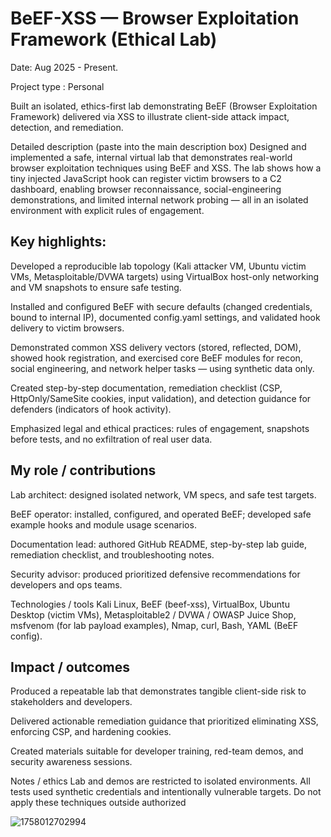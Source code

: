 
# BeEF-XSS — Browser Exploitation Framework (Ethical Lab)


Date: Aug 2025 - Present. 

Project type : Personal

Built an isolated, ethics-first lab demonstrating BeEF (Browser Exploitation Framework) delivered via XSS to illustrate client-side attack impact, detection, and remediation.

Detailed description (paste into the main description box)
Designed and implemented a safe, internal virtual lab that demonstrates real-world browser exploitation techniques using BeEF and XSS. The lab shows how a tiny injected JavaScript hook can register victim browsers to a C2 dashboard, enabling browser reconnaissance, social-engineering demonstrations, and limited internal network probing — all in an isolated environment with explicit rules of engagement.

## Key highlights:

Developed a reproducible lab topology (Kali attacker VM, Ubuntu victim VMs, Metasploitable/DVWA targets) using VirtualBox host-only networking and VM snapshots to ensure safe testing.

Installed and configured BeEF with secure defaults (changed credentials, bound to internal IP), documented config.yaml settings, and validated hook delivery to victim browsers.

Demonstrated common XSS delivery vectors (stored, reflected, DOM), showed hook registration, and exercised core BeEF modules for recon, social engineering, and network helper tasks — using synthetic data only.

Created step-by-step documentation, remediation checklist (CSP, HttpOnly/SameSite cookies, input validation), and detection guidance for defenders (indicators of hook activity).

Emphasized legal and ethical practices: rules of engagement, snapshots before tests, and no exfiltration of real user data.

## My role / contributions

Lab architect: designed isolated network, VM specs, and safe test targets.

BeEF operator: installed, configured, and operated BeEF; developed safe example hooks and module usage scenarios.

Documentation lead: authored GitHub README, step-by-step lab guide, remediation checklist, and troubleshooting notes.

Security advisor: produced prioritized defensive recommendations for developers and ops teams.

Technologies / tools
Kali Linux, BeEF (beef-xss), VirtualBox, Ubuntu Desktop (victim VMs), Metasploitable2 / DVWA / OWASP Juice Shop, msfvenom (for lab payload examples), Nmap, curl, Bash, YAML (BeEF config).

## Impact / outcomes

Produced a repeatable lab that demonstrates tangible client-side risk to stakeholders and developers.

Delivered actionable remediation guidance that prioritized eliminating XSS, enforcing CSP, and hardening cookies.

Created materials suitable for developer training, red-team demos, and security awareness sessions.

Notes / ethics
Lab and demos are restricted to isolated environments. All tests used synthetic credentials and intentionally vulnerable targets. Do not apply these techniques outside authorized 


![1758012702994](https://github.com/user-attachments/assets/faff3561-c9da-4239-86dd-5b123d7dc812)
